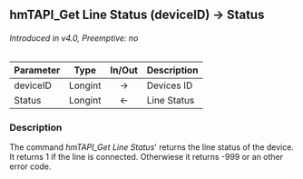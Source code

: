 ## hmTAPI_Get Line Status (deviceID) → Status
###### Introduced in v4.0, Preemptive: no

|Parameter|Type|In/Out|Description
|---|---|:---:|---
|deviceID|Longint|→|Devices ID
|Status|Longint|←|Line Status

### Description
The command *hmTAPI_Get Line Status*' returns the line status of the device. It returns 1 if the line is connected. Otherwiese it returns -999 or an other error code.
